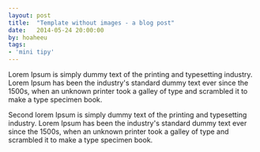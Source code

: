 ```yaml
---
layout: post
title:  "Template without images - a blog post"
date:   2014-05-24 20:00:00
by: hoaheeu
tags:
- 'mini tipy'
---
```

Lorem Ipsum is simply dummy text of the printing and typesetting industry. Lorem Ipsum has been the industry's standard dummy text ever since the 1500s, when an unknown printer took a galley of type and scrambled it to make a type specimen book.

Second lorem Ipsum is simply dummy text of the printing and typesetting industry. Lorem Ipsum has been the industry's standard dummy text ever since the 1500s, when an unknown printer took a galley of type and scrambled it to make a type specimen book.
